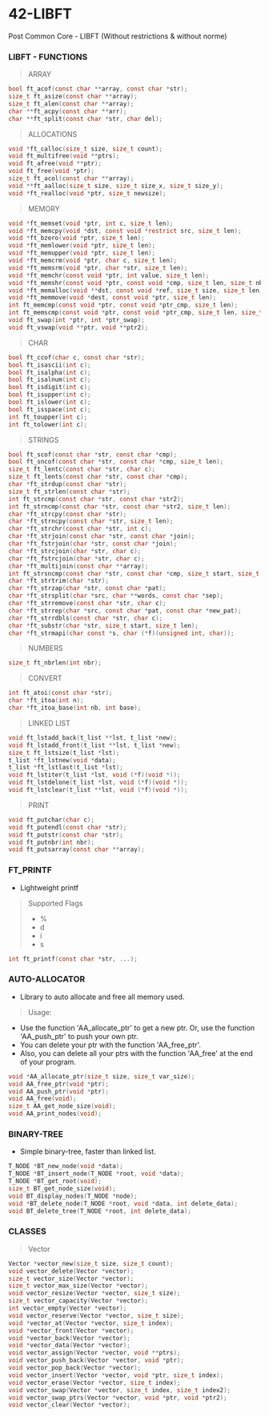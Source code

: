 # 42-LIBFT

Post Common Core - LIBFT (Without restrictions &amp; without norme)

### LIBFT - FUNCTIONS

> ARRAY

```C
bool ft_acof(const char **array, const char *str);
size_t ft_asize(const char **array);
size_t ft_alen(const char **array);
char **ft_acpy(const char **arr);
char **ft_split(const char *str, char del);
```

> ALLOCATIONS

```C
void *ft_calloc(size_t size, size_t count);
void ft_multifree(void **ptrs);
void ft_afree(void **ptr);
void ft_free(void *ptr);
size_t ft_acol(const char **array);
void **ft_aalloc(size_t size, size_t size_x, size_t size_y);
void *ft_realloc(void *ptr, size_t newsize);
```

> MEMORY

```C
void *ft_memset(void *ptr, int c, size_t len);
void *ft_memcpy(void *dst, const void *restrict src, size_t len);
void *ft_bzero(void *ptr, size_t len);
void *ft_memlower(void *ptr, size_t len);
void *ft_memupper(void *ptr, size_t len);
void *ft_memcrm(void *ptr, char c, size_t len);
void *ft_memsrm(void *ptr, char *str, size_t len);
void *ft_memchr(const void *ptr, int value, size_t len);
void *ft_memshr(const void *ptr, const void *cmp, size_t len, size_t nb);
void *ft_memalloc(void **dst, const void *ref, size_t size, size_t len);
void *ft_memmove(void *dest, const void *ptr, size_t len);
int ft_memcmp(const void *ptr, const void *ptr_cmp, size_t len);
int ft_memscmp(const void *ptr, const void *ptr_cmp, size_t len, size_t start);
void ft_swap(int *ptr, int *ptr_swap);
void ft_vswap(void **ptr, void **ptr2);
```

> CHAR

```C
bool ft_ccof(char c, const char *str);
bool ft_isascii(int c);
bool ft_isalpha(int c);
bool ft_isalnum(int c);
bool ft_isdigit(int c);
bool ft_isupper(int c);
bool ft_islower(int c);
bool ft_isspace(int c);
int ft_toupper(int c);
int ft_tolower(int c);
```

> STRINGS

```C
bool ft_scof(const char *str, const char *cmp);
bool ft_sncof(const char *str, const char *cmp, size_t len);
size_t ft_lentc(const char *str, char c);
size_t ft_lents(const char *str, const char *cmp);
char *ft_strdup(const char *str);
size_t ft_strlen(const char *str);
int ft_strcmp(const char *str, const char *str2);
int ft_strncmp(const char *str, const char *str2, size_t len);
char *ft_strcpy(const char *str);
char *ft_strncpy(const char *str, size_t len);
char *ft_strchr(const char *str, int c);
char *ft_strjoin(const char *str, const char *join);
char *ft_fstrjoin(char *str, const char *join);
char *ft_strcjoin(char *str, char c);
char *ft_fstrcjoin(char *str, char c);
char *ft_multijoin(const char **array);
int ft_strsncmp(const char *str, const char *cmp, size_t start, size_t len);
char *ft_strtrim(char *str);
char *ft_strzap(char *str, const char *pat);
char *ft_strsplit(char *src, char **words, const char *sep);
char *ft_strremove(const char *str, char c);
char *ft_strrep(char *src, const char *pat, const char *new_pat);
char *ft_strrdbls(const char *str, char c);
char *ft_substr(char *str, size_t start, size_t len);
char *ft_strmapi(char const *s, char (*f)(unsigned int, char));
```

> NUMBERS

```C
size_t ft_nbrlen(int nbr);
```

> CONVERT

```C
int ft_atoi(const char *str);
char *ft_itoa(int n);
char *ft_itoa_base(int nb, int base);
```

> LINKED LIST

```C
void ft_lstadd_back(t_list **lst, t_list *new);
void ft_lstadd_front(t_list **lst, t_list *new);
size_t ft_lstsize(t_list *lst);
t_list *ft_lstnew(void *data);
t_list *ft_lstlast(t_list *lst);
void ft_lstiter(t_list *lst, void (*f)(void *));
void ft_lstdelone(t_list *lst, void (*f)(void *));
void ft_lstclear(t_list **lst, void (*f)(void *));
```

> PRINT

```C
void ft_putchar(char c);
void ft_putendl(const char *str);
void ft_putstr(const char *str);
void ft_putnbr(int nbr);
void ft_putsarray(const char **array);
```

### FT_PRINTF

- Lightweight printf

> Supported Flags
> - %
> - d
> - i
> - s

```C
int ft_printf(const char *str, ...);
```

### AUTO-ALLOCATOR

- Library to auto allocate and free all memory used.

> Usage: 

- Use the function 'AA_allocate_ptr' to get a new ptr. Or, use the function 'AA_push_ptr' to push your own ptr.
- You can delete your ptr with the function 'AA_free_ptr'.
- Also, you can delete all your ptrs with the function 'AA_free' at the end of your program.

```C
void *AA_allocate_ptr(size_t size, size_t var_size);
void AA_free_ptr(void *ptr);
void AA_push_ptr(void *ptr);
void AA_free(void);
size_t AA_get_node_size(void);
void AA_print_nodes(void);
```

### BINARY-TREE

- Simple binary-tree, faster than linked list.

```C
T_NODE *BT_new_node(void *data);
T_NODE *BT_insert_node(T_NODE *root, void *data);
T_NODE *BT_get_root(void);
size_t BT_get_node_size(void);
void BT_display_nodes(T_NODE *node);
void *BT_delete_node(T_NODE *root, void *data, int delete_data);
void BT_delete_tree(T_NODE *root, int delete_data);
```

### CLASSES

> Vector

```C
Vector *vector_new(size_t size, size_t count);
void vector_delete(Vector *vector);
size_t vector_size(Vector *vector);
size_t vector_max_size(Vector *vector);
void vector_resize(Vector *vector, size_t size);
size_t vector_capacity(Vector *vector);
int vector_empty(Vector *vector);
void vector_reserve(Vector *vector, size_t size);
void *vector_at(Vector *vector, size_t index);
void *vector_front(Vector *vector);
void *vector_back(Vector *vector);
void *vector_data(Vector *vector);
void vector_assign(Vector *vector, void **ptrs);
void vector_push_back(Vector *vector, void *ptr);
void vector_pop_back(Vector *vector);
void vector_insert(Vector *vector, void *ptr, size_t index);
void vector_erase(Vector *vector, size_t index);
void vector_swap(Vector *vector, size_t index, size_t index2);
void vector_swap_ptrs(Vector *vector, void *ptr, void *ptr2);
void vector_clear(Vector *vector);
```

